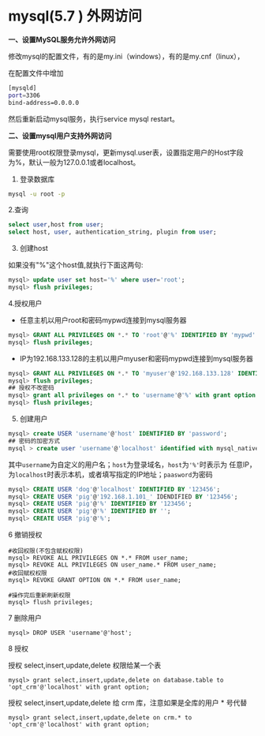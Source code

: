 # mysql(5.7 ) 外网访问

**一、设置MySQL服务允许外网访问**

修改mysql的配置文件，有的是my.ini（windows），有的是my.cnf（linux），

在配置文件中增加

```sh
[mysqld]
port=3306
bind-address=0.0.0.0
```
然后重新启动mysql服务，执行service mysql restart。

**二、设置mysql用户支持外网访问**

需要使用root权限登录mysql，更新mysql.user表，设置指定用户的Host字段为%，默认一般为127.0.0.1或者localhost。

1. 登录数据库

```sh
mysql -u root -p
```

2.查询

```sql
select user,host from user;
select host, user, authentication_string, plugin from user;
```

3. 创建host

如果没有"%"这个host值,就执行下面这两句:

```sql
mysql> update user set host='%' where user='root';
mysql> flush privileges;
```

4.授权用户
* 任意主机以用户root和密码mypwd连接到mysql服务器

```sql
mysql> GRANT ALL PRIVILEGES ON *.* TO 'root'@'%' IDENTIFIED BY 'mypwd' WITH GRANT OPTION;
mysql> flush privileges;
```
* IP为192.168.133.128的主机以用户myuser和密码mypwd连接到mysql服务器

```sql
mysql> GRANT ALL PRIVILEGES ON *.* TO 'myuser'@'192.168.133.128' IDENTIFIED BY 'mypwd' WITH GRANT OPTION; 
mysql> flush privileges;
## 授权不改密码
mysql> grant all privileges on *.* to 'username'@'%' with grant option; 
mysql> flush privileges;
```

5. 创建用户

```sql
mysql> create USER 'username'@'host' IDENTIFIED BY 'password';
## 密码的加密方式
mysql > create user 'username'@'localhost' identified with mysql_native_password BY 'password';
```

其中`username`为自定义的用户名；`host`为登录域名，`host`为`'%'`时表示为 任意IP，为`localhost`时表示本机，或者填写指定的IP地址；`paasword`为密码

```sql
mysql> CREATE USER 'dog'@'localhost' IDENTIFIED BY '123456';
mysql> CREATE USER 'pig'@'192.168.1.101_' IDENDIFIED BY '123456';
mysql> CREATE USER 'pig'@'%' IDENTIFIED BY '123456';
mysql> CREATE USER 'pig'@'%' IDENTIFIED BY '';
mysql> CREATE USER 'pig'@'%';
```

6  撤销授权

```mysql
#收回权限(不包含赋权权限)
mysql> REVOKE ALL PRIVILEGES ON *.* FROM user_name;
mysql> REVOKE ALL PRIVILEGES ON user_name.* FROM user_name;
#收回赋权权限
mysql> REVOKE GRANT OPTION ON *.* FROM user_name;

#操作完后重新刷新权限
mysql> flush privileges;
```

7 删除用户

```mysql
mysql> DROP USER 'username'@'host';
```

8 授权

授权 select,insert,update,delete 权限给某一个表

```mysql
mysql> grant select,insert,update,delete on database.table to 'opt_crm'@'localhost' with grant option;
```

授权   select,insert,update,delete 给 crm 库，注意如果是全库的用户  * 号代替

```mysql
mysql> grant select,insert,update,delete on crm.* to 'opt_crm'@'localhost' with grant option;
```

